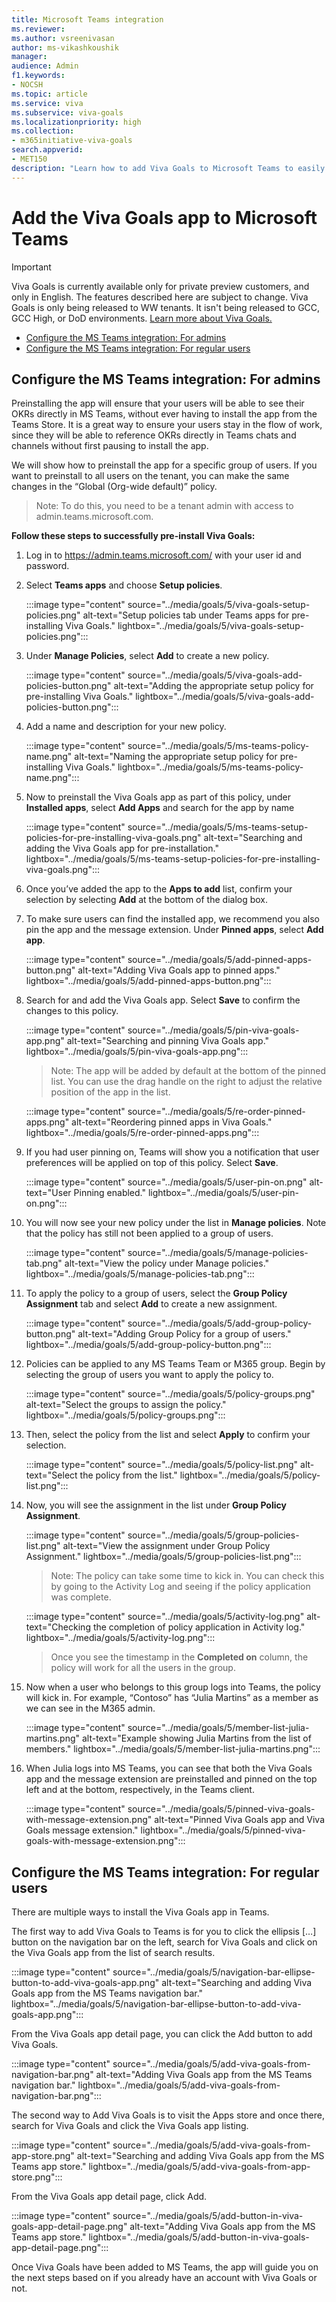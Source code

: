 ```yaml
---
title: Microsoft Teams integration
ms.reviewer: 
ms.author: vsreenivasan
author: ms-vikashkoushik
manager: 
audience: Admin
f1.keywords:
- NOCSH
ms.topic: article
ms.service: viva
ms.subservice: viva-goals
ms.localizationpriority: high
ms.collection:  
- m365initiative-viva-goals  
search.appverid:
- MET150
description: "Learn how to add Viva Goals to Microsoft Teams to easily view, manage and share OKRs across your organization, without leaving Microsoft Teams."
---
```


# Add the Viva Goals app to Microsoft Teams

> [!IMPORTANT] 
> Viva Goals is currently available only for private preview customers, and only in English. The features described here are subject to change. Viva Goals is only being released to WW tenants. It isn't being released to GCC, GCC High, or DoD environments. [Learn more about Viva Goals.](https://go.microsoft.com/fwlink/?linkid=2189933)

- [Configure the MS Teams integration: For admins](#admin-setup)
- [Configure the MS Teams integration: For regular users](#regular-user-setup)

<h2 id="admin-setup">Configure the MS Teams integration: For admins</h2>

Preinstalling the app will ensure that your users will be able to see their OKRs directly in MS Teams, without ever having to install the app from the Teams Store. It is a great way to ensure your users stay in the flow of work, since they will be able to reference OKRs directly in Teams chats and channels without first pausing to install the app.  

We will show how to preinstall the app for a specific group of users. If you want to preinstall to all users on the tenant, you can make the same changes in the “Global (Org-wide default)” policy. 

> Note:
> To do this, you need to be a tenant admin with access to admin.teams.microsoft.com.

**Follow these steps to successfully pre-install Viva Goals:**

1. Log in to https://admin.teams.microsoft.com/ with your user id and password.
2. Select **Teams apps** and choose **Setup policies**.

      :::image type="content" source="../media/goals/5/viva-goals-setup-policies.png" alt-text="Setup policies tab under Teams apps for pre-installing Viva Goals." lightbox="../media/goals/5/viva-goals-setup-policies.png":::

3. Under **Manage Policies**, select **Add** to create a new policy.

      :::image type="content" source="../media/goals/5/viva-goals-add-policies-button.png" alt-text="Adding the appropriate setup policy for pre-installing Viva Goals." lightbox="../media/goals/5/viva-goals-add-policies-button.png":::

4. Add a name and description for your new policy.

   :::image type="content" source="../media/goals/5/ms-teams-policy-name.png" alt-text="Naming the appropriate setup policy for pre-installing Viva Goals." lightbox="../media/goals/5/ms-teams-policy-name.png":::

5. Now to preinstall the Viva Goals app as part of this policy, under **Installed apps**, select **Add Apps** and search for the app by name
   
    :::image type="content" source="../media/goals/5/ms-teams-setup-policies-for-pre-installing-viva-goals.png" alt-text="Searching and adding the Viva Goals app for pre-installation." lightbox="../media/goals/5/ms-teams-setup-policies-for-pre-installing-viva-goals.png":::

6. Once you’ve added the app to the **Apps to add** list, confirm your selection by selecting **Add** at the bottom of the dialog box.
7. To make sure users can find the installed app, we recommend you also pin the app and the message extension. Under **Pinned apps**, select **Add app**.

      :::image type="content" source="../media/goals/5/add-pinned-apps-button.png" alt-text="Adding Viva Goals app to pinned apps." lightbox="../media/goals/5/add-pinned-apps-button.png":::

8. Search for and add the Viva Goals app. Select **Save** to confirm the changes to this policy.

      :::image type="content" source="../media/goals/5/pin-viva-goals-app.png" alt-text="Searching and pinning Viva Goals app." lightbox="../media/goals/5/pin-viva-goals-app.png":::
   
   > Note:
   > The app will be added by default at the bottom of the pinned list. You can use the drag handle on the right to adjust the relative position of the app in the list.

      :::image type="content" source="../media/goals/5/re-order-pinned-apps.png" alt-text="Reordering pinned apps in Viva Goals." lightbox="../media/goals/5/re-order-pinned-apps.png":::
   
9. If you had user pinning on, Teams will show you a notification that user preferences will be applied on top of this policy. Select **Save**.

      :::image type="content" source="../media/goals/5/user-pin-on.png" alt-text="User Pinning enabled." lightbox="../media/goals/5/user-pin-on.png":::

10. You will now see your new policy under the list in **Manage policies**. Note that the policy has still not been applied to a group of users.

      :::image type="content" source="../media/goals/5/manage-policies-tab.png" alt-text="View the policy under Manage policies." lightbox="../media/goals/5/manage-policies-tab.png":::

11. To apply the policy to a group of users, select the **Group Policy Assignment** tab and select **Add** to create a new assignment.

      :::image type="content" source="../media/goals/5/add-group-policy-button.png" alt-text="Adding Group Policy for a group of users." lightbox="../media/goals/5/add-group-policy-button.png":::

12. Policies can be applied to any MS Teams Team or M365 group. Begin by selecting the group of users you want to apply the policy to.

       :::image type="content" source="../media/goals/5/policy-groups.png" alt-text="Select the groups to assign the policy." lightbox="../media/goals/5/policy-groups.png":::

13. Then, select the policy from the list and select **Apply** to confirm your selection. 

       :::image type="content" source="../media/goals/5/policy-list.png" alt-text="Select the policy from the list." lightbox="../media/goals/5/policy-list.png":::

14. Now, you will see the assignment in the list under **Group Policy Assignment**.

       :::image type="content" source="../media/goals/5/group-policies-list.png" alt-text="View the assignment under Group Policy Assignment." lightbox="../media/goals/5/group-policies-list.png":::

    > Note:
    > The policy can take some time to kick in. You can check this by going to the Activity Log and seeing if the policy application was complete.
      
      :::image type="content" source="../media/goals/5/activity-log.png" alt-text="Checking the completion of policy application in Activity log." lightbox="../media/goals/5/activity-log.png":::
      
    > Once you see the timestamp in the **Completed on** column, the policy will work for all the users in the group.

15. Now when a user who belongs to this group logs into Teams, the policy will kick in. For example, “Contoso” has “Julia Martins” as a member as we can see in the M365 admin.
      
      :::image type="content" source="../media/goals/5/member-list-julia-martins.png" alt-text="Example showing Julia Martins from the list of members." lightbox="../media/goals/5/member-list-julia-martins.png":::
      
16. When Julia logs into MS Teams, you can see that both the Viva Goals app and the message extension are preinstalled and pinned on the top left and at the bottom, respectively, in the Teams client.

      :::image type="content" source="../media/goals/5/pinned-viva-goals-with-message-extension.png" alt-text="Pinned Viva Goals app and Viva Goals message extension." lightbox="../media/goals/5/pinned-viva-goals-with-message-extension.png":::
      
<h2 id="regular-user-setup">Configure the MS Teams integration: For regular users</h2>

There are multiple ways to install the Viva Goals app in Teams.

The first way to add Viva Goals to Teams is for you to click the ellipsis […] button on the navigation bar on the left, search for Viva Goals and click on the Viva Goals app from the list of search results.

:::image type="content" source="../media/goals/5/navigation-bar-ellipse-button-to-add-viva-goals-app.png" alt-text="Searching and adding Viva Goals app from the MS Teams navigation bar." lightbox="../media/goals/5/navigation-bar-ellipse-button-to-add-viva-goals-app.png":::

From the Viva Goals app detail page, you can click the Add button to add Viva Goals.

:::image type="content" source="../media/goals/5/add-viva-goals-from-navigation-bar.png" alt-text="Adding Viva Goals app from the MS Teams navigation bar." lightbox="../media/goals/5/add-viva-goals-from-navigation-bar.png":::

The second way to Add Viva Goals is to visit the Apps store and once there, search for Viva Goals and click the Viva Goals app listing.

:::image type="content" source="../media/goals/5/add-viva-goals-from-app-store.png" alt-text="Searching and adding Viva Goals app from the MS Teams app store." lightbox="../media/goals/5/add-viva-goals-from-app-store.png":::

From the Viva Goals app detail page, click Add.

:::image type="content" source="../media/goals/5/add-button-in-viva-goals-app-detail-page.png" alt-text="Adding Viva Goals app from the MS Teams app store." lightbox="../media/goals/5/add-button-in-viva-goals-app-detail-page.png":::

Once Viva Goals have been added to MS Teams, the app will guide you on the next steps based on if you already have an account with Viva Goals or not.
